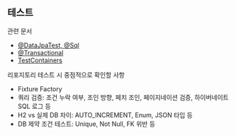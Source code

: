 ## 테스트

관련 문서
- [@DataJpaTest, @Sql](./테스트%20-%20@DataJpaTest,%20@Sql.md)
- [@Transactional](./테스트%20-%20@Transactional.md)
- [TestContainers](./테스트%20-%20TestContainers.md)

리포지토리 테스트 시 중점적으로 확인할 사항
- Fixture Factory
- 쿼리 검증: 조건 누락 여부, 조인 방향, 페치 조인, 페이지네이션 검증, 하이버네이트 SQL 로그 등
- H2 vs 실제 DB 차이: AUTO_INCREMENT, Enum, JSON 타입 등
- DB 제약 조건 테스트: Unique, Not Null, FK 위반 등

